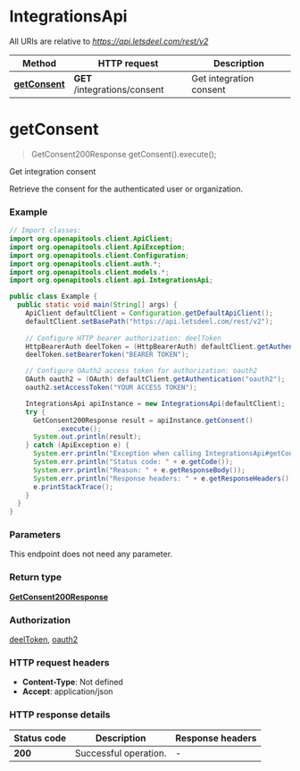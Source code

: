 # IntegrationsApi

All URIs are relative to *https://api.letsdeel.com/rest/v2*

| Method | HTTP request | Description |
|------------- | ------------- | -------------|
| [**getConsent**](IntegrationsApi.md#getConsent) | **GET** /integrations/consent | Get integration consent |


<a id="getConsent"></a>
# **getConsent**
> GetConsent200Response getConsent().execute();

Get integration consent

Retrieve the consent for the authenticated user or organization.

### Example
```java
// Import classes:
import org.openapitools.client.ApiClient;
import org.openapitools.client.ApiException;
import org.openapitools.client.Configuration;
import org.openapitools.client.auth.*;
import org.openapitools.client.models.*;
import org.openapitools.client.api.IntegrationsApi;

public class Example {
  public static void main(String[] args) {
    ApiClient defaultClient = Configuration.getDefaultApiClient();
    defaultClient.setBasePath("https://api.letsdeel.com/rest/v2");
    
    // Configure HTTP bearer authorization: deelToken
    HttpBearerAuth deelToken = (HttpBearerAuth) defaultClient.getAuthentication("deelToken");
    deelToken.setBearerToken("BEARER TOKEN");

    // Configure OAuth2 access token for authorization: oauth2
    OAuth oauth2 = (OAuth) defaultClient.getAuthentication("oauth2");
    oauth2.setAccessToken("YOUR ACCESS TOKEN");

    IntegrationsApi apiInstance = new IntegrationsApi(defaultClient);
    try {
      GetConsent200Response result = apiInstance.getConsent()
            .execute();
      System.out.println(result);
    } catch (ApiException e) {
      System.err.println("Exception when calling IntegrationsApi#getConsent");
      System.err.println("Status code: " + e.getCode());
      System.err.println("Reason: " + e.getResponseBody());
      System.err.println("Response headers: " + e.getResponseHeaders());
      e.printStackTrace();
    }
  }
}
```

### Parameters
This endpoint does not need any parameter.

### Return type

[**GetConsent200Response**](GetConsent200Response.md)

### Authorization

[deelToken](../README.md#deelToken), [oauth2](../README.md#oauth2)

### HTTP request headers

 - **Content-Type**: Not defined
 - **Accept**: application/json

### HTTP response details
| Status code | Description | Response headers |
|-------------|-------------|------------------|
| **200** | Successful operation. |  -  |

